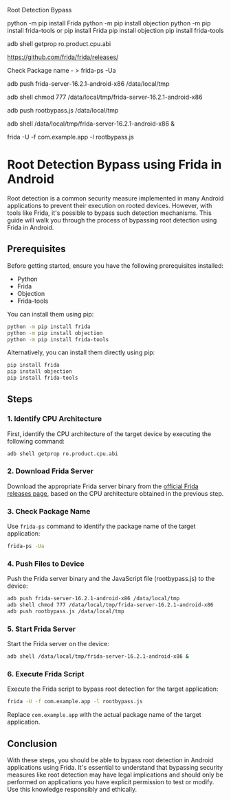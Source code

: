 Root Detection Bypass

python -m pip install Frida
python -m pip install objection
python -m pip install frida-tools
or
pip install Frida
pip install objection
pip install frida-tools
 
adb shell getprop ro.product.cpu.abi
 
https://github.com/frida/frida/releases/
 
Check Package name - > frida-ps -Ua
 
 
adb push frida-server-16.2.1-android-x86 /data/local/tmp
 
adb shell chmod 777 /data/local/tmp/frida-server-16.2.1-android-x86
 
adb push rootbypass.js /data/local/tmp
 
adb shell /data/local/tmp/frida-server-16.2.1-android-x86 &
 
frida -U -f com.example.app -l rootbypass.js



# Root Detection Bypass using Frida in Android

Root detection is a common security measure implemented in many Android applications to prevent their execution on rooted devices. However, with tools like Frida, it's possible to bypass such detection mechanisms. This guide will walk you through the process of bypassing root detection using Frida in Android.

## Prerequisites

Before getting started, ensure you have the following prerequisites installed:

- Python
- Frida
- Objection
- Frida-tools

You can install them using pip:

```bash
python -m pip install frida
python -m pip install objection
python -m pip install frida-tools
```

Alternatively, you can install them directly using pip:

```bash
pip install frida
pip install objection
pip install frida-tools
```

## Steps

### 1. Identify CPU Architecture

First, identify the CPU architecture of the target device by executing the following command:

```bash
adb shell getprop ro.product.cpu.abi
```

### 2. Download Frida Server

Download the appropriate Frida server binary from the [official Frida releases page](https://github.com/frida/frida/releases/), based on the CPU architecture obtained in the previous step.

### 3. Check Package Name

Use `frida-ps` command to identify the package name of the target application:

```bash
frida-ps -Ua
```

### 4. Push Files to Device

Push the Frida server binary and the JavaScript file (rootbypass.js) to the device:

```bash
adb push frida-server-16.2.1-android-x86 /data/local/tmp
adb shell chmod 777 /data/local/tmp/frida-server-16.2.1-android-x86
adb push rootbypass.js /data/local/tmp
```

### 5. Start Frida Server

Start the Frida server on the device:

```bash
adb shell /data/local/tmp/frida-server-16.2.1-android-x86 &
```

### 6. Execute Frida Script

Execute the Frida script to bypass root detection for the target application:

```bash
frida -U -f com.example.app -l rootbypass.js
```

Replace `com.example.app` with the actual package name of the target application.

## Conclusion

With these steps, you should be able to bypass root detection in Android applications using Frida. It's essential to understand that bypassing security measures like root detection may have legal implications and should only be performed on applications you have explicit permission to test or modify. Use this knowledge responsibly and ethically.
